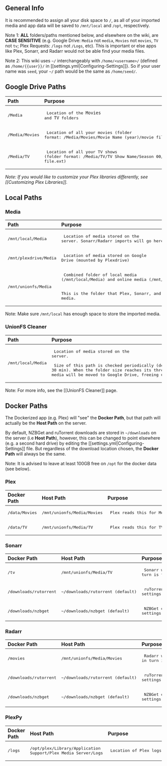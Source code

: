 ## General Info

It is recommended to assign all your disk space to `/`, as all of your imported media and app data will be saved to `/mnt/local` and `/opt`,  respectively.


Note 1: **ALL** folders/paths mentioned below, and elsewhere on the wiki, are **CASE SENSITIVE** (e.g. Google Drive: `Media` not `media`, `Movies` not `movies`, `TV` not `tv`; Plex Requests: `/logs` not `/Logs`, etc). This is important or else apps like Plex, Sonarr, and Radarr would not be able find your media files.

Note 2: This wiki uses `~/` interchangeably with `/home/<username>/` (defined as `/home/{{user}}/` in [[settings.yml|Configuring-Settings]]}. So if your user name was `seed`, your `~/` path would be the same as `/home/seed/`.

## Google Drive Paths


| Path                   | Purpose                                                                                                                                                            |
|:---------------------- |:------------------------------------------------------------------------------------------------------------------------------------------------------------------ |
| <pre>/Media</pre>     | <pre> Location of the `Movies` and `TV` folders   </pre>                                                                                                                         |
| <pre>/Media/Movies</pre> | <pre> Location of all your movies (folder format: /Media/Movies/Movie Name (year)/movie file.ext) </pre>                                                                                                  |
| <pre>/Media/TV</pre>   | <pre> Location of all your TV shows (folder format: /Media/TV/TV Show Name/Season 00/episode file.ext)</pre> |

_Note: If you would like to customize your Plex libraries differently, see [[Customizing Plex Libraries]]._


## Local Paths

### Media


| Path                   | Purpose                                                                                                                                                            |
|:---------------------- |:------------------------------------------------------------------------------------------------------------------------------------------------------------------ |
| <pre>/mnt/local/Media</pre>     | <pre> Location of media stored on the server. Sonarr/Radarr imports will go here.   </pre>                                                                                                                         |
| <pre>/mnt/plexdrive/Media</pre> | <pre> Location of media stored on Google Drive (mounted by Plexdrive) </pre>                                                                                                  |
| <pre>/mnt/unionfs/Media</pre>   | <pre> Combined folder of local media (/mnt/local/Media) and online media (/mnt/plexdrive/Media). <br /><br /> This is the folder that Plex, Sonarr, and Radarr read when scanning for media.</pre> |

Note: Make sure `/mnt/local` has enough space to store the imported media.

### UnionFS Cleaner


| Path               | Purpose                                                                                                                                                                                       |
|:------------------ |:--------------------------------------------------------------------------------------------------------------------------------------------------------------------------------------------- |
| <pre>/mnt/local/Media</pre> | <pre> Location of media stored on the server. <br /><br /> Size of this path is checked periodically (default 30 min). When the folder size reaches its threshold (default 200GB), media will be moved to Google Drive, freeing up local disk space </pre> |

Note: For more info, see the [[UnionFS Cleaner]] page.


## Docker Paths

The Dockerized app (e.g. Plex) will "see" the **Docker Path**, but that path will actually be the **Host Path** on the server. 

By default, NZBGet and ruTorrent downloads are stored in `~/downloads` on the server (i.e **Host Path**), however, this can be changed to point elsewhere (e.g. a second hard drive) by editing the [[settings.yml|Configuring-Settings]] file. But regardless of the download location chosen, the **Docker Path** will always be the same.

Note: It is advised to leave at least 100GB free on `/opt` for the docker data (see below).

### Plex

| Docker Path    | Host Path                   | Purpose                      |
|:-------------- |:--------------------------- |:---------------------------- |
| <pre>/data/Movies</pre> | <pre>/mnt/unionfs/Media/Movies</pre> | <pre> Plex reads this for Movies </pre>  |
| <pre>/data/TV</pre>     | <pre>/mnt/unionfs/Media/TV</pre>     | <pre> Plex reads this for TV Shows </pre>|


### Sonarr


| Docker Path            | Host Path                         | Purpose                                                                 |
|:---------------------- |:--------------------------------- |:----------------------------------------------------------------------- |
| <pre>/tv</pre>                  | <pre>/mnt/unionfs/Media/TV</pre>           | <pre> Sonarr will import to /tv which in turn is that folder on host system </pre> |
| <pre>/downloads/rutorrent</pre> | <pre>~/downloads/rutorrent (default) </pre> | <pre> ruTorrent download folder as set in settings.yml </pre>                       |
| <pre>/downloads/nzbget</pre>    | <pre>~/downloads/nzbget (default)   </pre> | <pre> NZBGet download folder as set in settings.yml </pre>                          |


### Radarr


| Docker Path            | Host Path                         | Purpose                                                                     |
|:---------------------- |:--------------------------------- |:--------------------------------------------------------------------------- |
| <pre>/movies</pre>              | <pre>/mnt/unionfs/Media/Movies</pre>       | <pre> Radarr will import to /movies which in turn is that folder on host system </pre> |
| <pre>/downloads/rutorrent</pre> | <pre>~/downloads/rutorrent (default) </pre> | <pre> ruTorrent download folder as set in settings.yml  </pre>                          |
| <pre>/downloads/nzbget</pre>    | <pre>~/downloads/nzbget (default) </pre>   | <pre> NZBGet download folder as set in settings.yml </pre>                               |


### PlexPy


| Docker Path | Host Path                                                      | Purpose                               |
|:----------- |:-------------------------------------------------------------- |:------------------------------------- |
| <pre>/logs     </pre>     | <pre>/opt/plex/Library/Application Support/Plex Media Server/Logs</pre> | <pre> Location of Plex logs </pre> |
